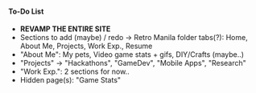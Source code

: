 #### To-Do List
* **REVAMP THE ENTIRE SITE**
* Sections to add (maybe) / redo -> Retro Manila folder tabs(?): Home, About Me, Projects, Work Exp., Resume
* "About Me": My pets, Video game stats + gifs, DIY/Crafts (maybe..)
* "Projects" -> "Hackathons", "GameDev", "Mobile Apps", "Research"
* "Work Exp.": 2 sections for now..
* Hidden page(s): "Game Stats"